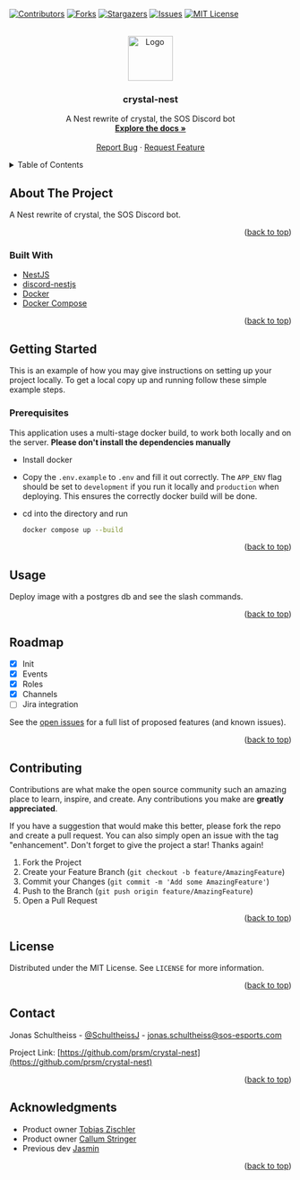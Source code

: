<div id="top"></div>

[![Contributors][contributors-shield]][contributors-url]
[![Forks][forks-shield]][forks-url]
[![Stargazers][stars-shield]][stars-url]
[![Issues][issues-shield]][issues-url]
[![MIT License][license-shield]][license-url]

<!-- PROJECT LOGO -->
<br />
<div align="center">
  <a href="https://github.com/prsm/crystal-nest">
    <img src="logo.png" alt="Logo" width="80" height="80">
  </a>

<h3 align="center">crystal-nest</h3>

  <p align="center">
    A Nest rewrite of crystal, the SOS Discord bot
    <br />
    <a href="https://github.com/prsm/crystal-nest"><strong>Explore the docs »</strong></a>
    <br />
    <br />
    <a href="https://github.com/prsm/crystal-nest/issues">Report Bug</a>
    ·
    <a href="https://github.com/prsm/crystal-nest/issues">Request Feature</a>
  </p>
</div>

<!-- TABLE OF CONTENTS -->
<details>
  <summary>Table of Contents</summary>
  <ol>
    <li>
      <a href="#about-the-project">About The Project</a>
      <ul>
        <li><a href="#built-with">Built With</a></li>
      </ul>
    </li>
    <li>
      <a href="#getting-started">Getting Started</a>
      <ul>
        <li><a href="#prerequisites">Prerequisites</a></li>
        <li><a href="#installation">Installation</a></li>
      </ul>
    </li>
    <li><a href="#usage">Usage</a></li>
    <li><a href="#roadmap">Roadmap</a></li>
    <li><a href="#contributing">Contributing</a></li>
    <li><a href="#license">License</a></li>
    <li><a href="#contact">Contact</a></li>
    <li><a href="#acknowledgments">Acknowledgments</a></li>
  </ol>
</details>

<!-- ABOUT THE PROJECT -->

## About The Project

A Nest rewrite of crystal, the SOS Discord bot.

<p align="right">(<a href="#top">back to top</a>)</p>

### Built With

- [NestJS](https://nestjs.com/)
- [discord-nestjs](https://github.com/fjodor-rybakov/discord-nestjs)
- [Docker](https://www.docker.com/)
- [Docker Compose](https://docs.docker.com/compose/)

<p align="right">(<a href="#top">back to top</a>)</p>

<!-- GETTING STARTED -->

## Getting Started

This is an example of how you may give instructions on setting up your project locally.
To get a local copy up and running follow these simple example steps.

### Prerequisites

This application uses a multi-stage docker build, to work both locally and on the server. **Please don't install the dependencies manually**

- Install docker

- Copy the `.env.example` to `.env` and fill it out correctly. The `APP_ENV` flag should be set to `development` if you run it locally and `production` when deploying. This ensures the correctly docker build will be done.

- cd into the directory and run

  ```sh
  docker compose up --build
  ```

<p align="right">(<a href="#top">back to top</a>)</p>

<!-- USAGE EXAMPLES -->

## Usage

Deploy image with a postgres db and see the slash commands.

<p align="right">(<a href="#top">back to top</a>)</p>

<!-- ROADMAP -->

## Roadmap

- [x] Init
- [x] Events
- [x] Roles
- [x] Channels
- [ ] Jira integration

See the [open issues](https://github.com/prsm/crystal-nest/issues) for a full list of proposed features (and known issues).

<p align="right">(<a href="#top">back to top</a>)</p>

<!-- CONTRIBUTING -->

## Contributing

Contributions are what make the open source community such an amazing place to learn, inspire, and create. Any contributions you make are **greatly appreciated**.

If you have a suggestion that would make this better, please fork the repo and create a pull request. You can also simply open an issue with the tag "enhancement".
Don't forget to give the project a star! Thanks again!

1. Fork the Project
2. Create your Feature Branch (`git checkout -b feature/AmazingFeature`)
3. Commit your Changes (`git commit -m 'Add some AmazingFeature'`)
4. Push to the Branch (`git push origin feature/AmazingFeature`)
5. Open a Pull Request

<p align="right">(<a href="#top">back to top</a>)</p>

<!-- LICENSE -->

## License

Distributed under the MIT License. See `LICENSE` for more information.

<p align="right">(<a href="#top">back to top</a>)</p>

<!-- CONTACT -->

## Contact

Jonas Schultheiss - [@SchultheissJ](https://twitter.com/SchultheissJ) - jonas.schultheiss@sos-esports.com

Project Link: [https://github.com/prsm/crystal-nest](https://github.com/prsm/crystal-nest)

<p align="right">(<a href="#top">back to top</a>)</p>

<!-- ACKNOWLEDGMENTS -->

## Acknowledgments

- Product owner [Tobias Zischler](https://github.com/zischler)
- Product owner [Callum Stringer](https://github.com/cstringer17)
- Previous dev [Jasmin](https://github.com/GiyoMoon)

<p align="right">(<a href="#top">back to top</a>)</p>

<!-- MARKDOWN LINKS & IMAGES -->
<!-- https://www.markdownguide.org/basic-syntax/#reference-style-links -->

[contributors-shield]: https://img.shields.io/github/contributors/prsm/crystal-nest.svg?style=for-the-badge
[contributors-url]: https://github.com/prsm/crystal-nest/graphs/contributors
[forks-shield]: https://img.shields.io/github/forks/prsm/crystal-nest.svg?style=for-the-badge
[forks-url]: https://github.com/prsm/crystal-nest/network/members
[stars-shield]: https://img.shields.io/github/stars/prsm/crystal-nest.svg?style=for-the-badge
[stars-url]: https://github.com/prsm/crystal-nest/stargazers
[issues-shield]: https://img.shields.io/github/issues/prsm/crystal-nest.svg?style=for-the-badge
[issues-url]: https://github.com/prsm/crystal-nest/issues
[license-shield]: https://img.shields.io/github/license/prsm/crystal-nest.svg?style=for-the-badge
[license-url]: https://github.com/prsm/crystal-nest/blob/master/LICENSE
